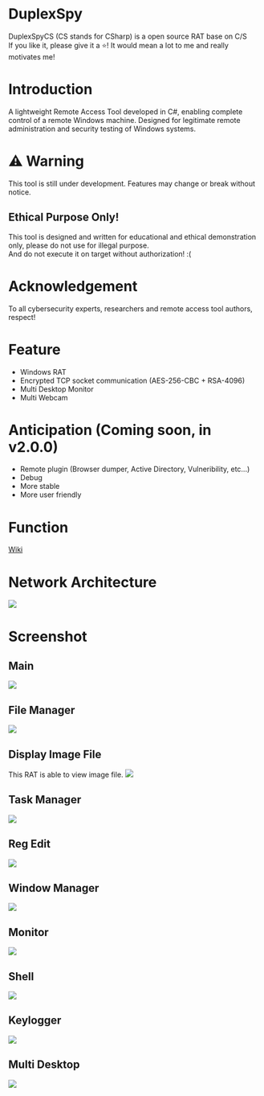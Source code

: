 # DuplexSpy
DuplexSpyCS (CS stands for CSharp) is a open source RAT base on C/S\
If you like it, please give it a ⭐! It would mean a lot to me and really motivates me!

# Introduction
A lightweight Remote Access Tool developed in C#, enabling complete control of a remote Windows machine.
Designed for legitimate remote administration and security testing of Windows systems.

# ⚠️ Warning
This tool is still under development. Features may change or break without notice.
## Ethical Purpose Only!
This tool is designed and written for educational and ethical demonstration only, please do not use for illegal purpose.\
And do not execute it on target without authorization! :(

# Acknowledgement
To all cybersecurity experts, researchers and remote access tool authors, respect!

# Feature
- Windows RAT
- Encrypted TCP socket communication (AES-256-CBC + RSA-4096)
- Multi Desktop Monitor
- Multi Webcam

# Anticipation (Coming soon, in v2.0.0)
- Remote plugin (Browser dumper, Active Directory, Vulneribility, etc...)
- Debug
- More stable
- More user friendly

# Function
[Wiki](https://github.com/iss4cf0ng/DuplexSpyCS/wiki/Introduction#function)

# Network Architecture
![](https://github.com/iss4cf0ng/DuplexSpyCS/blob/main/png/architecture.png)

# Screenshot
## Main
![](https://github.com/iss4cf0ng/DuplexSpyCS/blob/main/png/main.png)

## File Manager
![](https://github.com/iss4cf0ng/DuplexSpyCS/blob/main/png/fileMgr.png)

## Display Image File
This RAT is able to view image file.
![](https://github.com/iss4cf0ng/DuplexSpyCS/blob/main/png/showimage.png)

## Task Manager
![](https://github.com/iss4cf0ng/DuplexSpyCS/blob/main/png/taskmgr.png)

## Reg Edit
![](https://github.com/iss4cf0ng/DuplexSpyCS/blob/main/png/regedit.png)

## Window Manager
![](https://github.com/iss4cf0ng/DuplexSpyCS/blob/main/png/windowMgr.png)

## Monitor
![](https://github.com/iss4cf0ng/DuplexSpyCS/blob/main/png/monitor.png)

## Shell
![](https://github.com/iss4cf0ng/DuplexSpyCS/blob/main/png/shell.png)

## Keylogger
![](https://github.com/iss4cf0ng/DuplexSpyCS/blob/main/png/keylogger.png)

## Multi Desktop
![](https://github.com/iss4cf0ng/DuplexSpyCS/blob/main/png/multidesktop.png)
